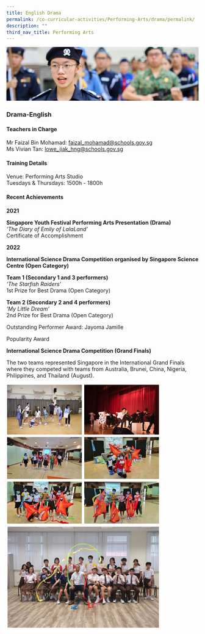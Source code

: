 ```yaml
---
title: English Drama
permalink: /co-curricular-activities/Performing-Arts/drama/permalink/
description: ""
third_nav_title: Performing Arts
---
```

![](/images/CCA.jpg)

### Drama-English

#### Teachers in Charge

Mr Faizal Bin Mohamad: [faizal\_mohamad@schools.gov.sg](mailto:faizal_mohamad@schools.gov.sg)  
Ms Vivian Tan: [lowe\_jiak\_hng@schools.gov.sg](mailto:lowe_jiak_hng@schools.gov.sg)

#### Training Details

Venue: Performing Arts Studio  
Tuesdays & Thursdays: 1500h - 1800h  

#### Recent Achievements

**2021**  
  
**Singapore Youth Festival Performing Arts Presentation (Drama)**  
_‘The Diary of Emily of LalaLand’_  
Certificate of Accomplishment  
  
**2022**  
  
**International Science Drama Competition organised by Singapore Science Centre (Open Category)**  
  
**Team 1 (Secondary 1 and 3 performers)**  
_‘The Starfish Raiders’_  
1st Prize for Best Drama (Open Category)  
  
**Team 2 (Secondary 2 and 4 performers)**  
_‘My Little Dream’_  
2nd Prize for Best Drama (Open Category)  
  
Outstanding Performer Award: Jayoma Jamille  
  
Popularity Award  
  
**International Science Drama Competition (Grand Finals)**  
  
The two teams represented Singapore in the International Grand Finals where they competed with teams from Australia, Brunei, China, Nigeria, Philippines, and Thailand (August).

<img src="/images/drama1.png" style="width:80%">
<img src="/images/drama2.png" style="width:80%">